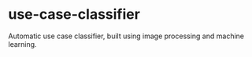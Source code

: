# use-case-classifier
Automatic use case classifier, built using image processing and machine learning.
